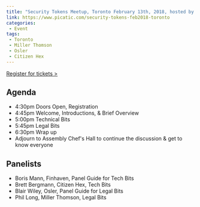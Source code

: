 ```yaml
---
title: "Security Tokens Meetup, Toronto February 13th, 2018, hosted by Osler"
link: https://www.picatic.com/security-tokens-feb2018-toronto
categories:
 - Event
tags:
 - Toronto
 - Miller Thomson
 - Osler
 - Citizen Hex
---
```


[Register for tickets >](https://www.picatic.com/security-tokens-feb2018-toronto)

## Agenda

- 4:30pm Doors Open, Registration
- 4:45pm Welcome, Introductions, & Brief Overview
- 5:00pm Technical Bits
- 5:45pm Legal Bits
- 6:30pm Wrap up
- Adjourn to Assembly Chef's Hall to continue the discussion & get to know everyone

## Panelists

- Boris Mann, Finhaven, Panel Guide for Tech Bits
- Brett Bergmann, Citizen Hex, Tech Bits
- Blair Wiley, Osler, Panel Guide for Legal Bits
- Phil Long, Miller Thomson, Legal Bits